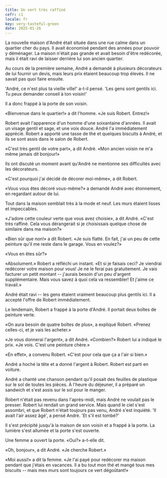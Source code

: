 ```yaml
---
title: Un vert très raffiné
cefr: c1
locale: fr
key: very-tasteful-green
date: 2025-01-26
---
```


La nouvelle maison d'André était située dans une rue calme dans un quartier cher du pays. Il avait économisé pendant des années pour pouvoir y déménager. La maison n'était pas grande et avait besoin d'être redécorée, mais il était ravi de laisser derrière lui son ancien quartier.

Au cours de la première semaine, André a demandé à plusieurs décorateurs de lui fournir un devis, mais leurs prix étaient beaucoup trop élevés. Il ne savait pas quoi faire ensuite.

'André, ce n'est plus ta vieille ville!' a-t-il pensé. 'Les gens sont gentils ici. Tu peux demander conseil à ton voisin!'

Il a donc frappé à la porte de son voisin.

«Bienvenue dans le quartier!» a dit l'homme. «Je suis Robert. Entrez!»

Robert avait l'apparence d'un homme d'une soixantaine d'années. Il avait un visage gentil et sage, et une voix douce. André l'a immédiatement apprécié. Robert a apporté une tasse de thé et quelques biscuits à André, et ils se sont assis dans le salon de Robert.

«C'est très gentil de votre part», a dit André. «Mon ancien voisin ne m'a même jamais dit bonjour!»

Ils ont discuté un moment avant qu'André ne mentionne ses difficultés avec les décorateurs.

«C'est pourquoi j'ai décidé de décorer moi-même», a dit Robert.

«Vous vous êtes décoré vous-même?» a demandé André avec étonnement, en regardant autour de lui.

Tout dans la maison semblait très à la mode et neuf. Les murs étaient lisses et impeccables.

«J'adore cette couleur verte que vous avez choisie», a dit André. «C'est très raffiné. Cela vous dérangerait si je choisissais quelque chose de similaire dans ma maison?»

«Bien sûr que non!» a dit Robert. «Je suis flatté. En fait, j'ai un peu de cette peinture qu'il me reste dans le garage. Vous en voulez?»

«Vous en êtes sûr?»

«Absolument.» Robert a réfléchi un instant. «Et si je faisais ceci? Je viendrai redécorer votre maison pour vous! Je ne le ferai pas gratuitement. Je vais facturer un petit montant -- j'aurais besoin d'un peu d'argent supplémentaire. Mais vous savez à quoi cela va ressembler! Et j'aime ce travail.»

André était ravi -- les gens étaient vraiment beaucoup plus gentils ici. Il a accepté l'offre de Robert immédiatement.

Le lendemain, Robert a frappé à la porte d'André. Il portait deux boîtes de peinture verte.

«On aura besoin de quatre boîtes de plus», a expliqué Robert. «Prenez celles-ci, et je vais les acheter.»

«Je vous donnerai l'argent», a dit André. «Combien?» Robert lui a indiqué le prix. «Je vois. C'est une peinture chère.»

«En effet», a convenu Robert. «C'est pour cela que ça a l'air si bien.»

André a hoché la tête et a donné l'argent à Robert. Robert est parti en voiture.

André a chanté une chanson pendant qu'il posait des feuilles de plastique sur le sol de toutes les pièces. À l'heure du déjeuner, il a préparé un sandwich et s'est assis sur le sol pour le manger.

Robert n'était pas revenu dans l'après-midi, mais André ne voulait pas le presser. Robert lui rendait un grand service. Mais quand le ciel s'est assombri, et que Robert n'était toujours pas venu, André s'est inquiété. 'Il avait l'air assez âgé', a pensé André. 'Et s'il est tombé?'

Il s'est précipité jusqu'à la maison de son voisin et a frappé à la porte. La lumière s'est allumée et la porte s'est ouverte.

Une femme a ouvert la porte. «Oui?» a-t-elle dit.

«Oh, bonjour», a dit André. «Je cherche Robert.»

«Moi aussi!» a dit la femme. «Je l'ai payé pour redécorer ma maison pendant que j'étais en vacances. Il a bu tout mon thé et mangé tous mes biscuits -- mais mes murs sont toujours ce vert dégoûtant!»